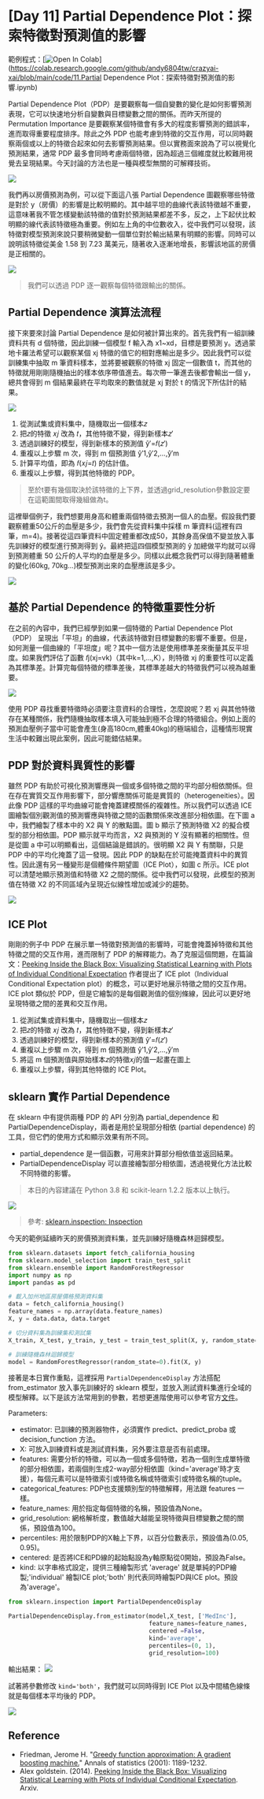 # [Day 11] Partial Dependence Plot：探索特徵對預測值的影響
範例程式：[![Open In Colab](https://colab.research.google.com/assets/colab-badge.svg)](https://colab.research.google.com/github/andy6804tw/crazyai-xai/blob/main/code/11.Partial Dependence Plot：探索特徵對預測值的影響.ipynb)


Partial Dependence Plot（PDP）是要觀察每一個自變數的變化是如何影響預測表現，它可以快速地分析自變數與目標變數之間的關係。而昨天所提的 Permutation Importance 是要觀察某個特徵會有多大的程度影響預測的錯誤率，進而取得重要程度排序。除此之外 PDP 也能考慮到特徵的交互作用，可以同時觀察兩個或以上的特徵合起來如何去影響預測結果。但以實務面來說為了可以視覺化預測結果，通常 PDP 最多會同時考慮兩個特徵，因為超過三個維度就比較難用視覺去呈現結果。今天討論的方法也是一種與模型無關的可解釋技術。

![](./image/img11-1.png)

我們再以房價預測為例，可以從下面這八張 Partial Dependence 圖觀察哪些特徵是對於 y（房價）的影響是比較明顯的。其中越平坦的曲線代表該特徵越不重要，這意味著我不管怎樣變動該特徵的值對於預測結果都差不多，反之，上下起伏比較明顯的線代表該特徵極為重要。例如左上角的中位數收入，從中我們可以發現，該特徵對模型預測來說只要稍微變動一個單位對於輸出結果有明顯的影響。同時可以說明該特徵從美金 1.58 到 7.23 萬美元，隨著收入逐漸地增長，影響該地區的房價是正相關的。

![](./image/img11-2.png)

> 我們可以透過 PDP 逐一觀察每個特徵跟輸出的關係。

## Partial Dependence 演算法流程
接下來要來討論 Partial Dependence 是如何被計算出來的。首先我們有一組訓練資料共有 d 個特徵，因此訓練一個模型 f 輸入為 x1~xd，目標是要預測 y。透過蒙地卡羅法希望可以觀察某個 xj 特徵的值它的相對應輸出是多少。因此我們可以從訓練集中抽取 m 筆資料樣本，並將要被觀察的特徵 xj 固定一個數值 t，而其他的特徵就用剛剛隨機抽出的樣本依序帶值進去。每次帶一筆進去後都會輸出一個 y，總共會得到 m 個結果最終在平均取來的數值就是 xj 對於 t 的情況下所估計的結果。

![](./image/img11-6.png)

1. 從測試集或資料集中，隨機取出一個樣本𝑧
2. 把𝑧的特徵 𝑥𝑗 改為 𝑡，其他特徵不變，得到新樣本𝑧′
3. 透過訓練好的模型，得到新樣本的預測值 ŷ′=𝑓(𝑧′)
4. 重複以上步驟 m 次，得到 m 個預測值 ŷ′1,ŷ′2,...,ŷ′m
5. 計算平均值，即為 𝑓(𝑥𝑗=𝑡) 的估計值。
6. 重複以上步驟，得到其他特徵的 PDP。

> 至於t要有幾個取決於該特徵的上下界，並透過grid_resolution參數設定要在這範圍間取得幾組做為t。

這裡舉個例子，我們想要用身高和體重兩個特徵去預測一個人的血壓。假設我們要觀察體重50公斤的血壓是多少，我們會先從資料集中採樣 m 筆資料(這裡有四筆，m=4)。接著從這四筆資料中固定體重都改成50，其餘身高保值不變並放入事先訓練好的模型進行預測得到 ŷ。最終把這四個模型預測的 ŷ 加總做平均就可以得到預測體重 50 公斤的人平均的血壓是多少。同樣以此概念我們可以得到隨著體重的變化(60kg, 70kg...)模型預測出來的血壓應該是多少。

![](./image/img11-7.png)

## 基於 Partial Dependence 的特徵重要性分析
在之前的內容中，我們已經學到如果一個特徵的 Partial Dependence Plot（PDP） 呈現出「平坦」的曲線，代表該特徵對目標變數的影響不重要。但是，如何測量一個曲線的「平坦度」呢？其中一個方法是使用標準差來衡量其反平坦度。如果我們評估了函數 𝑓j(xj=vk)（其中k=1,...,K），則特徵 xj 的重要性可以定義為其標準差。計算完每個特徵的標準差後，其標準差越大的特徵我們可以視為越重要。

![](./image/img11-8.png)

使用 PDP 尋找重要特徵時必須要注意資料的合理性，怎麼說呢？若 xj 與其他特徵存在某種關係，我們隨機抽取樣本填入可能抽到極不合理的特徵組合。例如上面的預測血壓例子當中可能會產生(身高180cm,體重40kg)的極端組合，這種情形現實生活中較難出現此案例，因此可能錯估結果。

## PDP 對於資料異質性的影響
雖然 PDP 有助於可視化預測響應與一個或多個特徵之間的平均部分相依關係。但在存在實質交互作用影響下，部分響應關係可能是異質的（heterogeneities）。因此像 PDP 這樣的平均曲線可能會掩蓋建模關係的複雜性。所以我們可以透過 ICE 圖繪製個別觀測值的預測響應與特徵之間的函數關係來改進部分相依圖。在下圖 a 中，我們繪製了樣本中的 X2 與 Y 的散點圖。圖 b 顯示了預測特徵 X2 的擬合模型的部分相依圖。PDP 顯示就平均而言，X2 與預測的 Y 沒有顯著的相關性。但是從圖 a 中可以明顯看出，這個結論是錯誤的。很明顯 X2 與 Y 有關聯，只是 PDP 中的平均化掩蓋了這一發現。因此 PDP 的缺點在於可能掩蓋資料中的異質性。因此還有另一種變形是個體條件期望圖（ICE Plot），如圖 c 所示。ICE plot 可以清楚地顯示預測值和特徵 X2 之間的關係。從中我們可以發現，此模型的預測值在特徵 X2 的不同區域內呈現近似線性增加或減少的趨勢。

![](./image/img11-9.png)

## ICE Plot
剛剛的例子中 PDP 在展示單一特徵對預測值的影響時，可能會掩蓋掉特徵和其他特徵之間的交互作用，進而限制了 PDP 的解釋能力。為了克服這個問題，在篇論文：[Peeking Inside the Black Box: Visualizing Statistical Learning with Plots of Individual Conditional Expectation](https://arxiv.org/pdf/1309.6392.pdf) 作者提出了 ICE plot（Individual Conditional Expectation plot）的概念，可以更好地展示特徵之間的交互作用。ICE plot 類似於 PDP，但是它繪製的是每個觀測值的個別條線，因此可以更好地呈現特徵之間的差異和交互作用。

1. 從測試集或資料集中，隨機取出一個樣本𝑧
2. 把𝑧的特徵 𝑥𝑗 改為 𝑡，其他特徵不變，得到新樣本𝑧′
3. 透過訓練好的模型，得到新樣本的預測值 ŷ′=𝑓(𝑧′)
4. 重複以上步驟 m 次，得到 m 個預測值 ŷ′1,ŷ′2,...,ŷ′m
5. 將這 m 個預測值與原始樣本𝑧的特徵𝑥𝑗的值一起畫在圖上
6. 重複以上步驟，得到其他特徵的 ICE Plot。

## sklearn 實作 Partial Dependence
在 sklearn 中有提供兩種 PDP 的 API 分別為 partial_dependence 和 PartialDependenceDisplay，兩者是用於呈現部分相依 (partial dependence) 的工具，但它們的使用方式和顯示效果有所不同。

- partial_dependence 是一個函數，可用來計算部分相依值並返回結果。
- PartialDependenceDisplay 可以直接繪製部分相依圖，透過視覺化方法比較不同特徵的影響。

> 本日的內容建議在 Python 3.8 和 scikit-learn 1.2.2 版本以上執行。

![](./image/img11-3.png)

> 參考: [sklearn.inspection: Inspection](https://scikit-learn.org/stable/modules/classes.html#module-sklearn.inspection)


今天的範例延續昨天的房價預測資料集，並先訓練好隨機森林迴歸模型。

```py
from sklearn.datasets import fetch_california_housing
from sklearn.model_selection import train_test_split
from sklearn.ensemble import RandomForestRegressor
import numpy as np
import pandas as pd

# 載入加州地區房屋價格預測資料集
data = fetch_california_housing()
feature_names = np.array(data.feature_names)
X, y = data.data, data.target

# 切分資料集為訓練集和測試集
X_train, X_test, y_train, y_test = train_test_split(X, y, random_state=42)

# 訓練隨機森林迴歸模型
model = RandomForestRegressor(random_state=0).fit(X, y)
```

接著是本日實作重點，這裡採用 `PartialDependenceDisplay` 方法搭配 from_estimator 放入事先訓練好的 sklearn 模型，並放入測試資料集進行全域的模型解釋。以下是該方法常用到的參數，若想更進階使用可以參考官方[文件](https://scikit-learn.org/stable/modules/generated/sklearn.inspection.PartialDependenceDisplay.html)。

Parameters:
- estimator: 已訓練的預測器物件，必須實作 predict、predict_proba 或 decision_function 方法。
- X: 可放入訓練資料或是測試資料集，另外要注意是否有前處理。
- features: 需要分析的特徵，可以為一個或多個特徵，若為一個則生成單特徵的部分相依圖，若兩個則生成2-way部分相依圖（kind='average'時才支援），每個元素可以是特徵索引或特徵名稱或特徵索引或特徵名稱的tuple。
- categorical_features: PDP也支援類別型的特徵解釋，用法跟 features 一樣。
- feature_names: 用於指定每個特徵的名稱，預設值為None。
- grid_resolution: 網格解析度，數值越大越能呈現特徵與目標變數之間的關係，預設值為100。
- percentiles: 用於限制PDP的X軸上下界，以百分位數表示，預設值為(0.05, 0.95)。
- centered: 是否將ICE和PD線的起始點設為y軸原點從0開始，預設為False。
- kind: 以字串格式設定，提供三種繪製形式 'average' 就是單純的PDP繪製;'individual' 繪製ICE plot;'both' 則代表同時繪製PD與ICE plot。預設為'average'。

```py
from sklearn.inspection import PartialDependenceDisplay

PartialDependenceDisplay.from_estimator(model,X_test, ['MedInc'], 
                                        feature_names=feature_names, 
                                        centered =False, 
                                        kind='average', 
                                        percentiles=(0, 1),
                                        grid_resolution=100)
```

輸出結果：
![](./image/img11-4.png)

試著將參數修改 `kind='both'`，我們就可以同時得到 ICE Plot 以及中間橘色線條就是每個樣本平均後的 PDP。

![](./image/img11-5.png)


## Reference
- Friedman, Jerome H. "[Greedy function approximation: A gradient boosting machine.](https://projecteuclid.org/journals/annals-of-statistics/volume-29/issue-5/Greedy-function-approximation-A-gradient-boostingmachine/10.1214/aos/1013203451.full)" Annals of statistics (2001): 1189-1232.
- Alex goldstein. (2014). [Peeking Inside the Black Box: Visualizing Statistical Learning with Plots of Individual Conditional Expectation](https://arxiv.org/pdf/1309.6392.pdf). Arxiv.